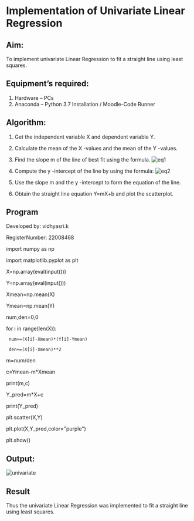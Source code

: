# Implementation of Univariate Linear Regression
## Aim:
To implement univariate Linear Regression to fit a straight line using least squares.
## Equipment’s required:
1.	Hardware – PCs
2.	Anaconda – Python 3.7 Installation / Moodle-Code Runner
## Algorithm:
1.	Get the independent variable X and dependent variable Y.
2.	Calculate the mean of the X -values and the mean of the Y -values.
3.	Find the slope m of the line of best fit using the formula.
 ![eq1](https://user-images.githubusercontent.com/119477817/215306388-2b84c96e-56db-4eb4-a3e9-c03904b3ee3c.jpg)

4.	Compute the y -intercept of the line by using the formula:
![eq2](https://user-images.githubusercontent.com/119477817/215306408-a26d3a0b-2457-47dd-9c1b-b2f6b227bd11.jpg)

5.	Use the slope m and the y -intercept to form the equation of the line.
6.	Obtain the straight line equation Y=mX+b and plot the scatterplot.
## Program
Developed by: vidhyasri.k

RegisterNumber: 22008468

import numpy as np

import matplotlib.pyplot as plt

X=np.array(eval(input()))

Y=np.array(eval(input()))

Xmean=np.mean(X)

Ymean=np.mean(Y)

num,den=0,0

for i in range(len(X)):

     num+=(X[i]-Xmean)*(Y[i]-Ymean)

     den+=(X[i]-Xmean)**2

m=num/den

c=Ymean-m*Xmean

print(m,c)

Y_pred=m*X+c

print(Y_pred)

plt.scatter(X,Y)

plt.plot(X,Y_pred,color="purple")

plt.show()







## Output:
![univariate](https://user-images.githubusercontent.com/119477817/215306070-6a78ef92-81fb-4bd6-9eae-2dc6aa49eba9.png)



## Result
Thus the univariate Linear Regression was implemented to fit a straight line using least squares.
